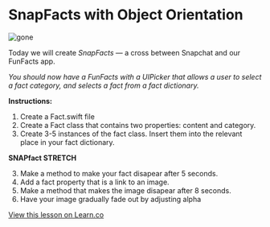 # SnapFacts with Object Orientation

![gone](http://www.thefutureorganization.com/wp-content/uploads/2014/07/disappear-from-search-engines.jpg)

Today we will create *SnapFacts* — a cross between Snapchat and our FunFacts app.

*You should now have a FunFacts with a UIPicker that allows a user to select a fact category, and selects a fact from a fact dictionary.*

**Instructions:**

1. Create a Fact.swift file
2. Create a Fact class that contains two properties: content and category.  
2. Create 3-5 instances of the fact class.  Insert them into the relevant place in your fact dictionary.

**SNAPfact STRETCH**

3. Make a method to make your fact disapear after 5 seconds.
4. Add a fact property that is a link to an image.
5. Make a method that makes the image disapear after 8 seconds.
6. Have your image gradually fade out by adjusting alpha

<a href='https://learn.co/lessons/pc-ios-app-funfacts-oo' data-visibility='hidden'>View this lesson on Learn.co</a>
